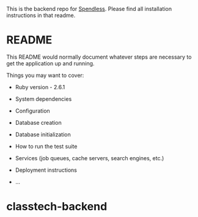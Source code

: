 This is the backend repo for <a href="https://github.com/sparsell/spendless-frontend">Spendless</a>. Please find all installation instructions in that readme. 

# README

This README would normally document whatever steps are necessary to get the
application up and running.

Things you may want to cover:

* Ruby version - 2.6.1

* System dependencies

* Configuration

* Database creation

* Database initialization

* How to run the test suite

* Services (job queues, cache servers, search engines, etc.)

* Deployment instructions

* ...
# classtech-backend
